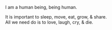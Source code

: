 I am a human being, being human.

It is important to sleep, move, eat, grow, & share.<br>
All we need do is to love, laugh, cry, & die.
